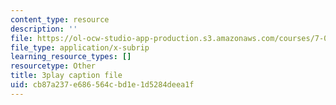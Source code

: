 ```yaml
---
content_type: resource
description: ''
file: https://ol-ocw-studio-app-production.s3.amazonaws.com/courses/7-01sc-fundamentals-of-biology-fall-2011/cb87a237e686564cbd1e1d5284deea1f_uERjKWXO4NQ.vtt
file_type: application/x-subrip
learning_resource_types: []
resourcetype: Other
title: 3play caption file
uid: cb87a237-e686-564c-bd1e-1d5284deea1f
---
```

